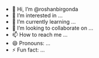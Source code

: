 - 👋 Hi, I’m @roshanbirgonda
- 👀 I’m interested in ...
- 🌱 I’m currently learning ...
- 💞️ I’m looking to collaborate on ...
- 📫 How to reach me ...
- 😄 Pronouns: ...
- ⚡ Fun fact: ...

<!---
roshanbirgonda/roshanbirgonda is a ✨ special ✨ repository because its `README.md` (this file) appears on your GitHub profile.
You can click the Preview link to take a look at your changes.
--->
